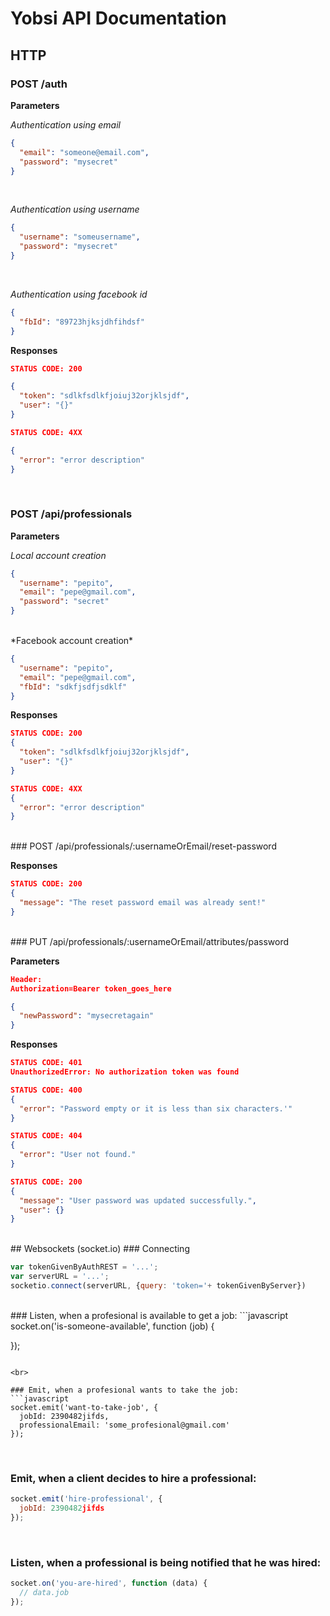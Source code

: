 # Yobsi API Documentation

## HTTP
### POST /auth
**Parameters**

*Authentication using email*

```json
{
  "email": "someone@email.com",
  "password": "mysecret"
}
```
<br>

*Authentication using username*

```json
{
  "username": "someusername",
  "password": "mysecret"
}
```
<br>

*Authentication using facebook id*

```json
{
  "fbId": "89723hjksjdhfihdsf"
}
```

**Responses**

```json
STATUS CODE: 200

{
  "token": "sdlkfsdlkfjoiuj32orjklsjdf",
  "user": "{}"
}
```

```json
STATUS CODE: 4XX

{
  "error": "error description"
}
```
<br>

### POST /api/professionals
**Parameters**

*Local account creation*

```json
{
  "username": "pepito",
  "email": "pepe@gmail.com",
  "password": "secret"
}
```
<br>
*Facebook account creation*

```json
{
  "username": "pepito",
  "email": "pepe@gmail.com",
  "fbId": "sdkfjsdfjsdklf"
}
```

**Responses**

```json
STATUS CODE: 200
{
  "token": "sdlkfsdlkfjoiuj32orjklsjdf",
  "user": "{}"
}
```

```json
STATUS CODE: 4XX
{
  "error": "error description"
}
```
<br>
### POST /api/professionals/:usernameOrEmail/reset-password

**Responses**

```json
STATUS CODE: 200
{
  "message": "The reset password email was already sent!"
}
```

<br>
### PUT /api/professionals/:usernameOrEmail/attributes/password

**Parameters**

```json
Header:
Authorization=Bearer token_goes_here
```

```json
{
  "newPassword": "mysecretagain"
}
```

**Responses**

```json
STATUS CODE: 401
UnauthorizedError: No authorization token was found
```

```json
STATUS CODE: 400
{
  "error": "Password empty or it is less than six characters.'"
}
```

```json
STATUS CODE: 404
{
  "error": "User not found."
}
```

```json
STATUS CODE: 200
{
  "message": "User password was updated successfully.",
  "user": {}
}
```

<br>
## Websockets (socket.io)
### Connecting

```javascript
var tokenGivenByAuthREST = '...';
var serverURL = '...';
socketio.connect(serverURL, {query: 'token='+ tokenGivenByServer})
```
<br>
### Listen, when a profesional is available to get a job:
```javascript
socket.on('is-someone-available', function (job) {

});
```

<br>

### Emit, when a profesional wants to take the job:
```javascript
socket.emit('want-to-take-job', {
  jobId: 2390482jifds,
  professionalEmail: 'some_profesional@gmail.com'
});
```

<br>

### Emit, when a client decides to hire a professional:
```javascript
socket.emit('hire-professional', {
  jobId: 2390482jifds
});
```

<br>

### Listen, when a professional is being notified that he was hired:
```javascript
socket.on('you-are-hired', function (data) {
  // data.job
});
```



